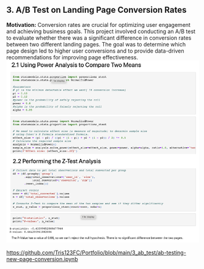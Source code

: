 ## 3. A/B Test on Landing Page Conversion Rates

**Motivation:** Conversion rates are crucial for optimizing user engagement and achieving business goals. 
This project involved conducting an A/B test to evaluate whether there was a significant difference in conversion rates between 
two different landing pages. The goal was to determine which page design led to higher user conversions and to provide data-driven 
recommendations for improving page effectiveness.
![Project Screenshot](images/screenshots.png)

https://github.com/Tris123FC/Portfolio/blob/main/3_ab_test/ab-testing-new-page-conversion.ipynb

